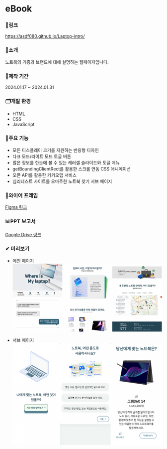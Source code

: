 # eBook

### 🔗링크
https://asdf080.github.io/Laptop-intro/

### 🔎소개
노트북의 기종과 브랜드에 대해 설명하는 웹페이지입니다.

### 📅제작 기간
2024.01.17 ~ 2024.01.31

### 🗂개발 환경
- HTML
- CSS
- JavaScript

### 🎈주요 기능
- 모든 디스플레이 크기를 지원하는 반응형 디자인
- 다크 모드/라이트 모드 토글 버튼
- 많은 정보를 한눈에 볼 수 있는 캐러셀 슬라이드와 토글 메뉴
- getBoundingClientRect를 활용한 스크롤 연동 CSS 애니메이션
- 오픈 API를 활용한 카카오맵 서비스
- 심리테스트 사이트를 오마주한 노트북 찾기 서브 페이지

### 📏와이어 프레임
[Figma 링크](https://www.figma.com/file/KbxjzItSk3V23GCEuK1Awu/Laptop-wireframe?type=design&node-id=0-1&mode=design&t=qxcW5hrLb26OP4vM-0)

### 📊PPT 보고서
[Google Drive 링크](https://docs.google.com/presentation/d/1T2YFJQZns3f-Wm03AF-GBAVyLRNimz5_/edit?usp=drive_link&ouid=103946871395412632007&rtpof=true&sd=true)

### ✔ 미리보기
- 메인 페이지
![preview](./img/preview1.jpg)


- 서브 페이지
![preview](./img/preview3.jpg)
